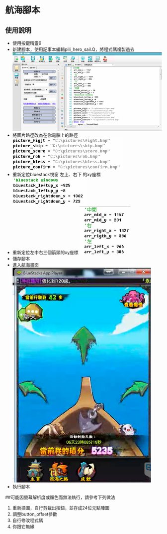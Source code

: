 # 航海腳本

## 使用說明
- 使用按鍵精靈9
- 新建腳本，使用記事本編輯pili_hero_sail.Q，將程式碼複製過去 
![ready to go](copy.png)
- 將圖片路徑改為在你電腦上的路徑
![ready to go](pic.png)
- 重新定位bluestack視窗 左上、右下 的xy座標
![ready to go](bluestack.png)
- 重新定位左中右三個箭頭的xy座標
![ready to go](arrow.png)
- 儲存腳本
- 進入航海畫面
![ready to go](ready.png)
- 執行腳本

##可能因螢幕解析度或顏色而無法執行，請參考下列做法
1. 重新擷圖，自行剪裁出按鈕，並存成24位元點陣圖
2. 調整button_offset參數
3. 自行修改程式碼
4. 你跟它無緣